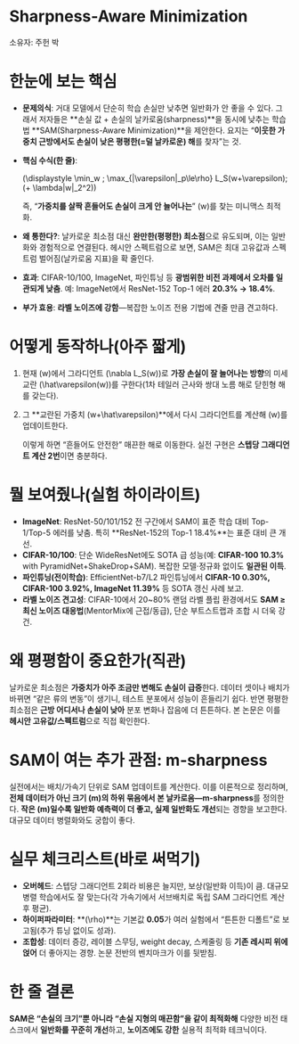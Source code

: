 # Sharpness-Aware Minimization

소유자: 주헌 박

# 한눈에 보는 핵심

- **문제의식**: 거대 모델에서 단순히 학습 손실만 낮추면 일반화가 안 좋을 수 있다. 그래서 저자들은 **손실 값 + 손실의 날카로움(sharpness)**을 동시에 낮추는 학습법 **SAM(Sharpness-Aware Minimization)**을 제안한다. 요지는 “**이웃한 가중치 근방에서도 손실이 낮은 평평한(=덜 날카로운) 해**를 찾자”는 것.
- **핵심 수식(한 줄)**:
    
    (\displaystyle \min_w ; \max_{|\varepsilon|_p\le\rho} L_S(w+\varepsilon); (+ \lambda|w|_2^2))
    
    즉, “**가중치를 살짝 흔들어도 손실이 크게 안 늘어나는**” (w)를 찾는 미니맥스 최적화.
    
- **왜 통한다?**: 날카로운 최소점 대신 **완만한(평평한) 최소점**으로 유도되며, 이는 일반화와 경험적으로 연결된다. 헤시안 스펙트럼으로 보면, SAM은 최대 고유값과 스펙트럼 벌어짐(날카로움 지표)을 확 줄인다.
- **효과**: CIFAR-10/100, ImageNet, 파인튜닝 등 **광범위한 비전 과제에서 오차를 일관되게 낮춤**. 예: ImageNet에서 ResNet-152 Top-1 에러 **20.3% → 18.4%**.
- **부가 효용**: **라벨 노이즈에 강함**—복잡한 노이즈 전용 기법에 견줄 만큼 견고하다.

# 어떻게 동작하나(아주 짧게)

1. 현재 (w)에서 그라디언트 (\nabla L_S(w))로 **가장 손실이 잘 늘어나는 방향**의 미세 교란 (\hat\varepsilon(w))를 구한다(1차 테일러 근사와 쌍대 노름 해로 닫힌형 해를 갖는다).
2. 그 **교란된 가중치 (w+\hat\varepsilon)**에서 다시 그라디언트를 계산해 (w)를 업데이트한다.
    
    이렇게 하면 “흔들어도 안전한” 매끈한 해로 이동한다. 실전 구현은 **스텝당 그래디언트 계산 2번**이면 충분하다.
    

# 뭘 보여줬나(실험 하이라이트)

- **ImageNet**: ResNet-50/101/152 전 구간에서 SAM이 표준 학습 대비 Top-1/Top-5 에러를 낮춤. 특히 **ResNet-152의 Top-1 18.4%**는 표준 대비 큰 개선.
- **CIFAR-10/100**: 단순 WideResNet에도 SOTA 급 성능(예: **CIFAR-100 10.3%** with PyramidNet+ShakeDrop+SAM). 복잡한 모델·정규화 없이도 **일관된 이득**.
- **파인튜닝(전이학습)**: EfficientNet-b7/L2 파인튜닝에서 **CIFAR-10 0.30%, CIFAR-100 3.92%, ImageNet 11.39%** 등 SOTA 갱신 사례 보고.
- **라벨 노이즈 견고성**: CIFAR-10에서 20~80% 랜덤 라벨 플립 환경에서도 **SAM ≥ 최신 노이즈 대응법**(MentorMix에 근접/동급), 단순 부트스트랩과 조합 시 더욱 강건.

# 왜 평평함이 중요한가(직관)

날카로운 최소점은 **가중치가 아주 조금만 변해도 손실이 급증**한다. 데이터 셋이나 배치가 바뀌면 “같은 류의 변동”이 생기니, 테스트 분포에서 성능이 흔들리기 쉽다. 반면 평평한 최소점은 **근방 어디서나 손실이 낮아** 분포 변화나 잡음에 더 튼튼하다. 본 논문은 이를 **헤시안 고유값/스펙트럼**으로 직접 확인한다.

# SAM이 여는 추가 관점: m-sharpness

실전에서는 배치/가속기 단위로 SAM 업데이트를 계산한다. 이를 이론적으로 정리하며, **전체 데이터가 아닌 크기 (m)의 하위 묶음에서 본 날카로움—m-sharpness**를 정의한다. **작은 (m)일수록 일반화 예측력이 더 좋고, 실제 일반화도 개선**되는 경향을 보고한다. 대규모 데이터 병렬화와도 궁합이 좋다.

# 실무 체크리스트(바로 써먹기)

- **오버헤드**: 스텝당 그래디언트 2회라 비용은 늘지만, 보상(일반화 이득)이 큼. 대규모 병렬 학습에서도 잘 맞는다(각 가속기에서 서브배치로 독립 SAM 그라디언트 계산 후 평균).
- **하이퍼파라미터**: **(\rho)**는 기본값 **0.05**가 여러 실험에서 “튼튼한 디폴트”로 보고됨(추가 튜닝 없이도 성과).
- **조합성**: 데이터 증강, 레이블 스무딩, weight decay, 스케줄링 등 **기존 레시피 위에 얹어** 더 좋아지는 경향. 논문 전반의 벤치마크가 이를 뒷받침.

# 한 줄 결론

**SAM은 “손실의 크기”뿐 아니라 “손실 지형의 매끈함”을 같이 최적화해** 다양한 비전 태스크에서 **일반화를 꾸준히 개선**하고, **노이즈에도 강한** 실용적 최적화 테크닉이다.